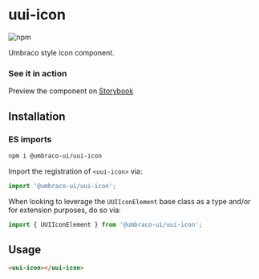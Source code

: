 # uui-icon

![npm](https://img.shields.io/npm/v/@umbraco-ui/uui-icon?logoColor=%231B264F)

Umbraco style icon component.

### See it in action

Preview the component on [Storybook](https://uui.umbraco.com/?path=/story/uui-icon)

## Installation

### ES imports

```zsh
npm i @umbraco-ui/uui-icon
```

Import the registration of `<uui-icon>` via:

```javascript
import '@umbraco-ui/uui-icon';
```

When looking to leverage the `UUIIconElement` base class as a type and/or for extension purposes, do so via:

```javascript
import { UUIIconElement } from '@umbraco-ui/uui-icon';
```

## Usage

```html
<uui-icon></uui-icon>
```
